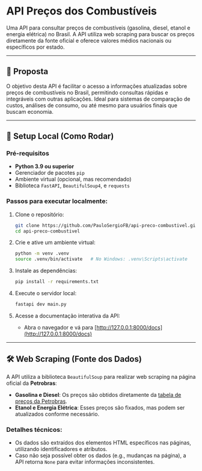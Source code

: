 # API Preços dos Combustíveis

Uma API para consultar preços de combustíveis (gasolina, diesel, etanol e energia elétrica) no Brasil. A API utiliza web scraping para buscar os preços diretamente da fonte oficial e oferece valores médios nacionais ou específicos por estado.

---

## 📜 Proposta

O objetivo desta API é facilitar o acesso a informações atualizadas sobre preços de combustíveis no Brasil, permitindo consultas rápidas e integráveis com outras aplicações. Ideal para sistemas de comparação de custos, análises de consumo, ou até mesmo para usuários finais que buscam economia.

---

## 🚀 Setup Local (Como Rodar)

### Pré-requisitos
- **Python 3.9 ou superior**
- Gerenciador de pacotes `pip`
- Ambiente virtual (opcional, mas recomendado)
- Biblioteca `FastAPI`, `BeautifulSoup4`, e `requests`

### Passos para executar localmente:

1. Clone o repositório:
   ```bash
   git clone https://github.com/PauloSergioFB/api-preco-combustivel.git
   cd api-preco-combustivel
   ```

2. Crie e ative um ambiente virtual:
   ```bash
   python -m venv .venv
   source .venv/bin/activate   # No Windows: .venv\Scripts\activate
   ```

3. Instale as dependências:
   ```bash
   pip install -r requirements.txt
   ```

4. Execute o servidor local:
   ```bash
   fastapi dev main.py
   ```

5. Acesse a documentação interativa da API:
   - Abra o navegador e vá para [http://127.0.0.1:8000/docs](http://127.0.0.1:8000/docs)

---

## 🛠️ Web Scraping (Fonte dos Dados)

A API utiliza a biblioteca `BeautifulSoup` para realizar web scraping na página oficial da **Petrobras**:

- **Gasolina e Diesel**: Os preços são obtidos diretamente da [tabela de preços da Petrobras](https://precos.petrobras.com.br/).
- **Etanol e Energia Elétrica**: Esses preços são fixados, mas podem ser atualizados conforme necessário.

### Detalhes técnicos:
- Os dados são extraídos dos elementos HTML específicos nas páginas, utilizando identificadores e atributos.
- Caso não seja possível obter os dados (e.g., mudanças na página), a API retorna `None` para evitar informações inconsistentes.

